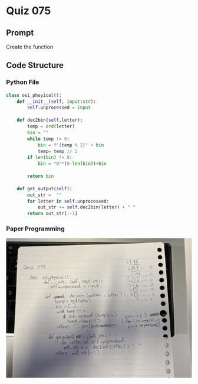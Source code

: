 # Quiz 075

## Prompt
Create the function
## Code Structure

### Python File
```python
class osi_phsyical():
    def __init__(self, input:str):
        self.unprocessed = input

    def dec2bin(self,letter):
        temp = ord(letter)
        bin = ""
        while temp != 0:
            bin = f"{temp % 2}" + bin
            temp= temp // 2
        if len(bin) != 8:
            bin = "0"*(8-len(bin))+bin

        return bin

    def get_output(self):
        out_str =  ""
        for letter in self.unprocessed:
            out_str += self.dec2bin(letter) + " "
        return out_str[:-1]
```

### Paper Programming
![Paper Programming](../Assets/Quiz075.jpeg)
